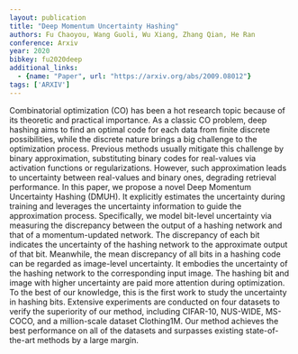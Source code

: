 ```yaml
---
layout: publication
title: "Deep Momentum Uncertainty Hashing"
authors: Fu Chaoyou, Wang Guoli, Wu Xiang, Zhang Qian, He Ran
conference: Arxiv
year: 2020
bibkey: fu2020deep
additional_links:
  - {name: "Paper", url: "https://arxiv.org/abs/2009.08012"}
tags: ['ARXIV']
---
```

Combinatorial optimization (CO) has been a hot research topic because of its theoretic and practical importance. As a classic CO problem, deep hashing aims to find an optimal code for each data from finite discrete possibilities, while the discrete nature brings a big challenge to the optimization process. Previous methods usually mitigate this challenge by binary approximation, substituting binary codes for real-values via activation functions or regularizations. However, such approximation leads to uncertainty between real-values and binary ones, degrading retrieval performance. In this paper, we propose a novel Deep Momentum Uncertainty Hashing (DMUH). It explicitly estimates the uncertainty during training and leverages the uncertainty information to guide the approximation process. Specifically, we model bit-level uncertainty via measuring the discrepancy between the output of a hashing network and that of a momentum-updated network. The discrepancy of each bit indicates the uncertainty of the hashing network to the approximate output of that bit. Meanwhile, the mean discrepancy of all bits in a hashing code can be regarded as image-level uncertainty. It embodies the uncertainty of the hashing network to the corresponding input image. The hashing bit and image with higher uncertainty are paid more attention during optimization. To the best of our knowledge, this is the first work to study the uncertainty in hashing bits. Extensive experiments are conducted on four datasets to verify the superiority of our method, including CIFAR-10, NUS-WIDE, MS-COCO, and a million-scale dataset Clothing1M. Our method achieves the best performance on all of the datasets and surpasses existing state-of-the-art methods by a large margin.